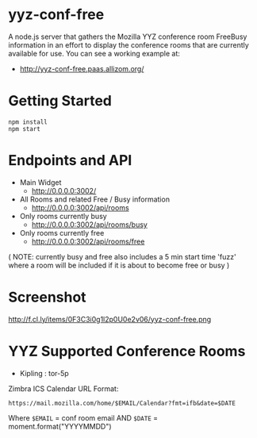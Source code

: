 yyz-conf-free
=============

A node.js server that gathers the Mozilla YYZ conference room FreeBusy information in an effort to display the conference rooms that are currently available for use. You can see a working example at:

* http://yyz-conf-free.paas.allizom.org/

Getting Started
=============

    npm install
    npm start

Endpoints and API
=============

* Main Widget
  * http://0.0.0.0:3002/
* All Rooms and related Free / Busy information
  * http://0.0.0.0:3002/api/rooms
* Only rooms currently busy
  * http://0.0.0.0:3002/api/rooms/busy
* Only rooms currently free
  * http://0.0.0.0:3002/api/rooms/free

( NOTE: currently busy and free also includes a 5 min start time 'fuzz' where a room will be included if it is about to become free or busy )

Screenshot
=============

http://f.cl.ly/items/0F3C3i0g1l2p0U0e2v06/yyz-conf-free.png

YYZ Supported Conference Rooms
=============

* Kipling : tor-5p

Zimbra ICS Calendar URL Format:

    https://mail.mozilla.com/home/$EMAIL/Calendar?fmt=ifb&date=$DATE

Where `$EMAIL` = conf room email AND `$DATE` = moment.format("YYYYMMDD")
